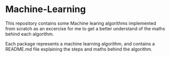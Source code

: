 # Machine-Learning
This repository contains some Machine learing algorithms implemented from scratch as an excercise for me to get a better understand of the maths behind each algorithm.

Each package represents a machine learning algorithm, and contains a README.md file explaining the steps and maths behind the algorithm.